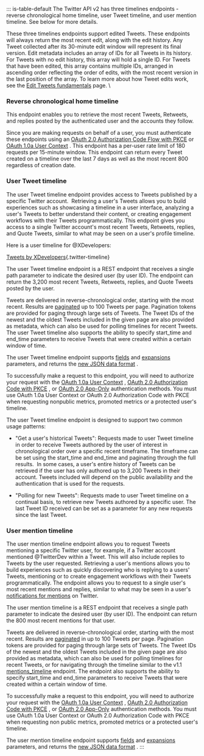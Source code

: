 ::: is-table-default
The Twitter API v2 has three timelines endpoints - reverse chronological
home timeline, user Tweet timeline, and user mention timeline. See below
for more details.

These three timelines endpoints support edited Tweets. These endpoints
will always return the most recent edit, along with the edit history.
Any Tweet collected after its 30-minute edit window will represent its
final version. Edit metadata includes an array of IDs for all Tweets in
its history. For Tweets with no edit history, this array will hold a
single ID. For Tweets that have been edited, this array contains
multiple IDs, arranged in ascending order reflecting the order of edits,
with the most recent version in the last position of the array. To learn
more about how Tweet edits work, see the [Edit Tweets
fundamentals](/en/docs/twitter-api/edit-tweets) page. \

### Reverse chronological home timeline

This endpoint enables you to retrieve the most recent Tweets, Retweets,
and replies posted by the authenticated user and the accounts they
follow.

Since you are making requests on behalf of a user, you must authenticate
these endpoints using an [OAuth 2.0 Authorization Code Flow with
PKCE](https://developer.twitter.com/en/docs/authentication/oauth-2-0/authorization-code)
or [OAuth 1.0a User
Context](https://developer.twitter.com/en/docs/authentication/oauth-1-0a)
. This endpoint has a per-user rate limit of 180 requests per 15-minute
window. This endpoint can return every Tweet created on a timeline over
the last 7 days as well as the most recent 800 regardless of creation
date.

### User Tweet timeline

The user Tweet timeline endpoint provides access to Tweets published by
a specific Twitter account.  Retrieving a user\'s Tweets allows you to
build experiences such as showcasing a timeline in a user interface,
analyzing a user\'s Tweets to better understand their content, or
creating engagement workflows with their Tweets programmatically. This
endpoint gives you access to a single Twitter account\'s most recent
Tweets, Retweets, replies, and Quote Tweets, similar to what may be seen
on a user\'s profile timeline.

Here is a user timeline for \@XDevelopers:

[Tweets by
XDevelopers](https://twitter.com/XDevelopers?ref_src=twsrc%5Etfw){.twitter-timeline}

The user Tweet timeline endpoint is a REST endpoint that receives a
single path parameter to indicate the desired user (by user ID). The
endpoint can return the 3,200 most recent Tweets, Retweets, replies, and
Quote Tweets posted by the user.

Tweets are delivered in reverse-chronological order, starting with the
most recent. Results are
[paginated](https://developer.twitter.com/en/docs/twitter-api/pagination.html)
up to 100 Tweets per page. Pagination tokens are provided for paging
through large sets of Tweets. The Tweet IDs of the newest and the oldest
Tweets included in the given page are also provided as metadata, which
can also be used for polling timelines for recent Tweets. The user Tweet
timeline also supports the ability to specify start_time and end_time
parameters to receive Tweets that were created within a certain window
of time.

The user Tweet timeline endpoint supports
[fields](https://developer.twitter.com/en/docs/twitter-api/fields) and
[expansions](https://developer.twitter.com/en/docs/twitter-api/expansions)
parameters, and returns the [new JSON data
format](https://developer.twitter.com/en/docs/twitter-api/data-dictionary/introduction)
.

To successfully make a request to this endpoint, you will need to
authorize your request with the [OAuth 1.0a User
Context](https://developer.twitter.com/en/docs/authentication/oauth-1-0a)
, [OAuth 2.0 Authorization Code with
PKCE](https://developer.twitter.com/en/docs/authentication/oauth-2-0/authorization-code)
, or [OAuth 2.0
App-Only](https://developer.twitter.com/en/docs/authentication/oauth-2-0/application-only)
authentication methods. You must use OAuth 1.0a User Context or OAuth
2.0 Authorization Code with PKCE when requesting nonpublic metrics,
promoted metrics or a protected user\'s timeline.

The user Tweet timeline endpoint is designed to support two common usage
patterns:

-   \"Get a user's historical Tweets\": Requests made to user Tweet
    timeline in order to receive Tweets authored by the user of interest
    in chronological order over a specific recent timeframe. The
    timeframe can be set using the start_time and end_time and
    paginating through the full results.  In some cases, a user's entire
    history of Tweets can be retrieved if the user has only authored up
    to 3,200 Tweets in their account. Tweets included will depend on the
    public availability and the authentication that is used for the
    requests.

-   \"Polling for new Tweets\": Requests made to user Tweet timeline on
    a continual basis, to retrieve new Tweets authored by a specific
    user. The last Tweet ID received can be set as a parameter for any
    new requests since the last Tweet.

### User mention timeline

The user mention timeline endpoint allows you to request Tweets
mentioning a specific Twitter user, for example, if a Twitter account
mentioned \@TwitterDev within a Tweet. This will also include replies to
Tweets by the user requested. Retrieving a user\'s mentions allows you
to build experiences such as quickly discovering who is replying to a
users\' Tweets, mentioning or to create engagement workflows with their
Tweets programmatically. The endpoint allows you to request to a single
user\'s most recent mentions and replies, similar to what may be seen in
a user\'s [notifications for
mentions](https://twitter.com/notifications/mentions) on Twitter.

The user mention timeline is a REST endpoint that receives a single path
parameter to indicate the desired user (by user ID). The endpoint can
return the 800 most recent mentions for that user.

Tweets are delivered in reverse-chronological order, starting with the
most recent. Results are
[paginated](https://developer.twitter.com/en/docs/twitter-api/pagination.html)
in up to 100 Tweets per page. Pagination tokens are provided for paging
through large sets of Tweets. The Tweet IDs of the newest and the oldest
Tweets included in the given page are also provided as metadata, which
can also be used for polling timelines for recent Tweets, or for
navigating through the timeline similar to the v1.1
[mentions_timeline](https://developer.twitter.com/en/docs/twitter-api/v1/tweets/timelines/api-reference/get-statuses-mentions_timeline)
endpoint. The endpoint also supports the ability to specify start_time
and end_time parameters to receive Tweets that were created within a
certain window of time.

To successfully make a request to this endpoint, you will need to
authorize your request with the [OAuth 1.0a User
Context](https://developer.twitter.com/en/docs/authentication/oauth-1-0a)
, [OAuth 2.0 Authorization Code with
PKCE](https://developer.twitter.com/en/docs/authentication/oauth-2-0/authorization-code)
, or [OAuth 2.0
App-Only](https://developer.twitter.com/en/docs/authentication/oauth-2-0/application-only)
authentication methods. You must use OAuth 1.0a User Context or OAuth
2.0 Authorization Code with PKCE when requesting non public metrics,
promoted metrics or a protected user\'s timeline.

The user mention timeline endpoint supports
[fields](https://developer.twitter.com/en/docs/twitter-api/fields) and
[expansions](https://developer.twitter.com/en/docs/twitter-api/expansions)
parameters, and returns the [new JSON data
format](https://developer.twitter.com/en/docs/twitter-api/data-dictionary/introduction)
.
:::
